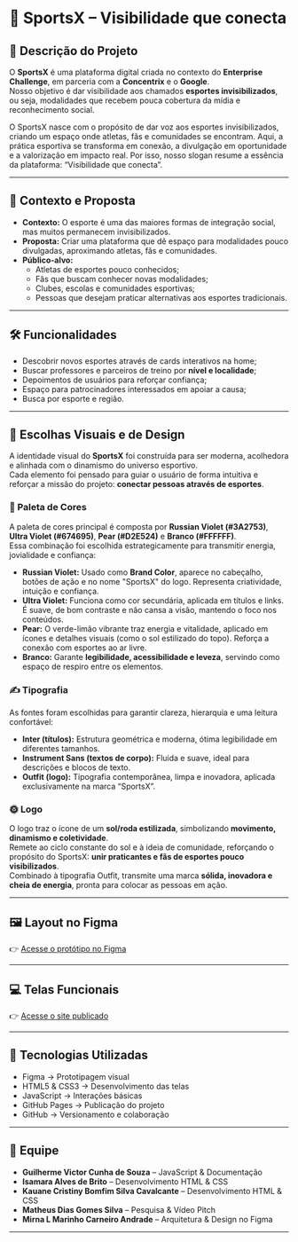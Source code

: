 # 🏅 SportsX – Visibilidade que conecta

## 📖 Descrição do Projeto
O **SportsX** é uma plataforma digital criada no contexto do **Enterprise Challenge**, em parceria com a **Concentrix** e o **Google**.  
Nosso objetivo é dar visibilidade aos chamados **esportes invisibilizados**, ou seja, modalidades que recebem pouca cobertura da mídia e reconhecimento social.  

O SportsX nasce com o propósito de dar voz aos esportes invisibilizados, criando um espaço onde atletas, fãs e comunidades se encontram. Aqui, a prática esportiva se transforma em conexão, a divulgação em oportunidade e a valorização em impacto real. Por isso, nosso slogan resume a essência da plataforma: “Visibilidade que conecta”.

---

## 🎯 Contexto e Proposta
- **Contexto:** O esporte é uma das maiores formas de integração social, mas muitos permanecem invisibilizados.  
- **Proposta:** Criar uma plataforma que dê espaço para modalidades pouco divulgadas, aproximando atletas, fãs e comunidades.  
- **Público-alvo:**  
  - Atletas de esportes pouco conhecidos;  
  - Fãs que buscam conhecer novas modalidades;  
  - Clubes, escolas e comunidades esportivas;  
  - Pessoas que desejam praticar alternativas aos esportes tradicionais.  

---

## 🛠️ Funcionalidades
- Descobrir novos esportes através de cards interativos na home;  
- Buscar professores e parceiros de treino por **nível e localidade**;   
- Depoimentos de usuários para reforçar confiança;  
- Espaço para patrocinadores interessados em apoiar a causa;  
- Busca por esporte e região.  

---

## 🎨 Escolhas Visuais e de Design

A identidade visual do **SportsX** foi construída para ser moderna, acolhedora e alinhada com o dinamismo do universo esportivo.  
Cada elemento foi pensado para guiar o usuário de forma intuitiva e reforçar a missão do projeto: **conectar pessoas através de esportes**.

### 🎨 Paleta de Cores
A paleta de cores principal é composta por **Russian Violet (#3A2753)**, **Ultra Violet (#674695)**, **Pear (#D2E524)** e **Branco (#FFFFFF)**.  
Essa combinação foi escolhida estrategicamente para transmitir energia, jovialidade e confiança:

- **Russian Violet:** Usado como **Brand Color**, aparece no cabeçalho, botões de ação e no nome "SportsX" do logo. Representa criatividade, intuição e confiança.  
- **Ultra Violet:** Funciona como cor secundária, aplicada em títulos e links. É suave, de bom contraste e não cansa a visão, mantendo o foco nos conteúdos.  
- **Pear:** O verde-limão vibrante traz energia e vitalidade, aplicado em ícones e detalhes visuais (como o sol estilizado do topo). Reforça a conexão com esportes ao ar livre.  
- **Branco:** Garante **legibilidade, acessibilidade e leveza**, servindo como espaço de respiro entre os elementos.  

### ✍️ Tipografia
As fontes foram escolhidas para garantir clareza, hierarquia e uma leitura confortável:

- **Inter (títulos):** Estrutura geométrica e moderna, ótima legibilidade em diferentes tamanhos.  
- **Instrument Sans (textos de corpo):** Fluida e suave, ideal para descrições e blocos de texto.  
- **Outfit (logo):** Tipografia contemporânea, limpa e inovadora, aplicada exclusivamente na marca “SportsX”.  

### 🌞 Logo
O logo traz o ícone de um **sol/roda estilizada**, simbolizando **movimento, dinamismo e coletividade**.  
Remete ao ciclo constante do sol e à ideia de comunidade, reforçando o propósito do SportsX: **unir praticantes e fãs de esportes pouco visibilizados**.  
Combinado à tipografia Outfit, transmite uma marca **sólida, inovadora e cheia de energia**, pronta para colocar as pessoas em ação.

---

## 🖼️ Layout no Figma
👉 [Acesse o protótipo no Figma](https://www.figma.com/design/QtaMgmCtG6Y0UcIVD4mC70/Enterprise-Challenge?node-id=348-2&t=G8Y0sdoiVUFy7WKq-1)

---

## 💻 Telas Funcionais
👉 [Acesse o site publicado](https://isalvesb.github.io/sportsx-enterprise-challenge/)  

---

## 🚀 Tecnologias Utilizadas
- Figma → Prototipagem visual  
- HTML5 & CSS3 → Desenvolvimento das telas  
- JavaScript → Interações básicas  
- GitHub Pages → Publicação do projeto  
- GitHub → Versionamento e colaboração

---

## 👥 Equipe
- **Guilherme Victor Cunha de Souza** – JavaScript & Documentação  
- **Isamara Alves de Brito** – Desenvolvimento HTML & CSS  
- **Kauane Cristiny Bomfim Silva Cavalcante** – Desenvolvimento HTML & CSS  
- **Matheus Dias Gomes Silva** – Pesquisa & Vídeo Pitch  
- **Mirna L Marinho Carneiro Andrade** – Arquitetura & Design no Figma

---
